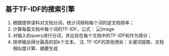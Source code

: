 ## 基于TF-IDF的搜索引擎
  1. 根据提供语料对文档分词，统计词频和每个词的逆文档频率；
  2. 计算每篇文档中每个词的TF-IDF，公式：
     ![image](https://github.com/user-attachments/assets/41e38f3c-c5bf-411b-8d6f-cd11f15d0568)
  4. 对输入的query进行分词，并比较在每个文档中的TF-IDF和作为得分；
  5. 排序输出得分最高的前k个文本。
  注. TF-IDF的其他用处：关键词提取、文档相似度计算、摘要生成

